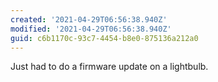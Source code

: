```yaml
---
created: '2021-04-29T06:56:38.940Z'
modified: '2021-04-29T06:56:38.940Z'
guid: c6b1170c-93c7-4454-b8e0-875136a212a0
---
```

Just had to do a firmware update on a lightbulb. 
